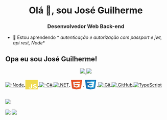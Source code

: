 <h1 align="center">Olá 👋, sou José Guilherme</h1>
<h3 align="center">Desenvolvedor Web Back-end</h3>


- 🌱 Estou aprendendo * *autenticação e autorização com passport e jwt, api rest, Node**

## Opa eu sou José Guilherme!
<div align="center">
  <a href="https://github.com/Jose-Guilherme-20">
  <img height="180em" src="https://github-readme-stats.vercel.app/api?username=Jose-Guilherme-20&show_icons=true&theme=dracula&include_all_commits=true&count_private=true"/>
  <img height="180em" src="https://github-readme-stats.vercel.app/api/top-langs/?username=Jose-Guilherme-20&layout=compact&langs_count=7&theme=dracula"/>
</div>
<div style="display: inline_block"><br>
  
  <img align="center" alt="-Node" height="30" width="40" src="https://cdn.jsdelivr.net/gh/devicons/devicon/icons/nodejs/nodejs-plain.svg">   
  <img align="center" alt="-Js" height="30" width="40" src="https://raw.githubusercontent.com/devicons/devicon/master/icons/javascript/javascript-plain.svg">
  <img align="center" alt="-C#" height="30" width="40" src="https://icongr.am/devicon/csharp-original.svg?size=120&color=181818">
  <img align="center" alt=".NET" height="30" width="40" src="https://icongr.am/devicon/dot-net-original-wordmark.svg?size=120&color=181818">
  <img align="center" alt="-HTML" height="30" width="40" src="https://raw.githubusercontent.com/devicons/devicon/master/icons/html5/html5-original.svg">
  <img align="center" alt="-CSS" height="30" width="40" src="https://raw.githubusercontent.com/devicons/devicon/master/icons/css3/css3-original.svg">
  <img align="center" alt=".Git" height="30" width="40" src="https://icongr.am/devicon/git-original.svg?size=120&color=181818">
  <img align="center" alt=".GitHub" height="30" width="40" src="https://icongr.am/devicon/github-original-wordmark.svg?size=120&color=181818">
    <img align="center" alt="TypeScript" height="30" width="40" src="https://icongr.am/devicon/typescript-original.svg?size=120&color=181818">

  
          

</div>
  
  ##
 
<div> 
  <a href="https://instagram.com/jose.guilherme.20" target="_blank"><img src="https://img.shields.io/badge/-Instagram-%23E4405F?style=for-the-badge&logo=instagram&logoColor=white" target="_blank"></a>

  <a href = "mailto:jg005478@gmail.com"><img src="https://img.shields.io/badge/-Gmail-%23333?style=for-the-badge&logo=gmail&logoColor=white" target="_blank"></a>
  <a href="https://www.linkedin.com/in/joseguidev/" target="_blank"><img src="https://img.shields.io/badge/-LinkedIn-%230077B5?style=for-the-badge&logo=linkedin&logoColor=white" target="_blank"></a> 
  
  </div>
 
 

